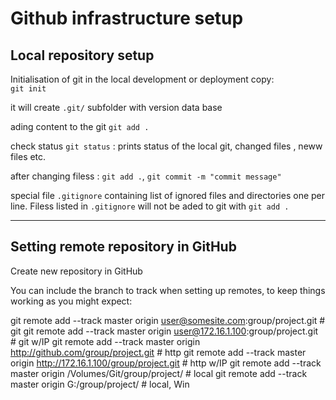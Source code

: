 # Github infrastructure setup
## Local repository setup

Initialisation of git in the local development or deployment copy:<br />
`git init`

it will create `.git/` subfolder with version data base

ading content to the git `git add .`

check status `git status` : prints status of the local git, changed files , neww files etc.

after changing filess : `git add .`, `git commit -m "commit message"`

special file `.gitignore` containing list of ignored files and directories one per line. Filess listed in `.gitignore` will not be aded to git with `git add .`  

----

## Setting remote repository in GitHub

Create new repository in GitHub 



You can include the branch to track when setting up remotes, to keep things working as you might expect:

git remote add --track master origin user@somesite.com:group/project.git   # git
git remote add --track master origin user@172.16.1.100:group/project.git   # git w/IP
git remote add --track master origin http://github.com/group/project.git   # http
git remote add --track master origin http://172.16.1.100/group/project.git # http w/IP
git remote add --track master origin /Volumes/Git/group/project/           # local
git remote add --track master origin G:/group/project/                     # local, Win


